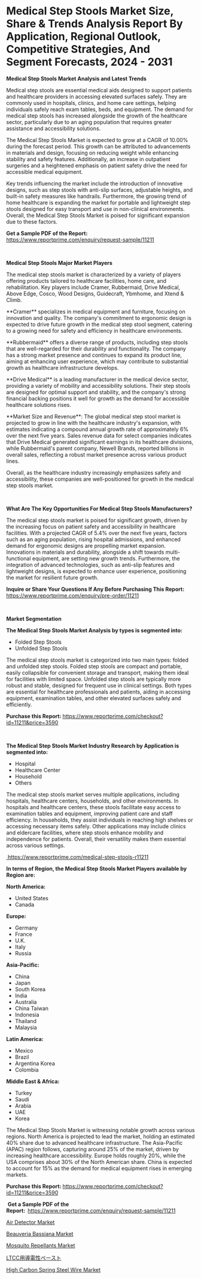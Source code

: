 <p><h1>Medical Step Stools Market Size, Share & Trends Analysis Report By Application, Regional Outlook, Competitive Strategies, And Segment Forecasts, 2024 - 2031</h1></p><p><strong>Medical Step Stools Market Analysis and Latest Trends</strong></p>
<p><p>Medical step stools are essential medical aids designed to support patients and healthcare providers in accessing elevated surfaces safely. They are commonly used in hospitals, clinics, and home care settings, helping individuals safely reach exam tables, beds, and equipment. The demand for medical step stools has increased alongside the growth of the healthcare sector, particularly due to an aging population that requires greater assistance and accessibility solutions.</p><p>The Medical Step Stools Market is expected to grow at a CAGR of 10.00% during the forecast period. This growth can be attributed to advancements in materials and design, focusing on reducing weight while enhancing stability and safety features. Additionally, an increase in outpatient surgeries and a heightened emphasis on patient safety drive the need for accessible medical equipment.</p><p>Key trends influencing the market include the introduction of innovative designs, such as step stools with anti-slip surfaces, adjustable heights, and built-in safety measures like handrails. Furthermore, the growing trend of home healthcare is expanding the market for portable and lightweight step stools designed for easy transport and use in non-clinical environments. Overall, the Medical Step Stools Market is poised for significant expansion due to these factors.</p></p>
<p><strong>Get a Sample PDF of the Report:&nbsp;</strong> <a href="https://www.reportprime.com/enquiry/request-sample/11211">https://www.reportprime.com/enquiry/request-sample/11211</a></p>
<p>&nbsp;</p>
<p><strong>Medical Step Stools Major Market Players</strong></p>
<p><p>The medical step stools market is characterized by a variety of players offering products tailored to healthcare facilities, home care, and rehabilitation. Key players include Cramer, Rubbermaid, Drive Medical, Above Edge, Cosco, Wood Designs, Guidecraft, Ybmhome, and Xtend & Climb. </p><p>**Cramer** specializes in medical equipment and furniture, focusing on innovation and quality. The company's commitment to ergonomic design is expected to drive future growth in the medical step stool segment, catering to a growing need for safety and efficiency in healthcare environments.</p><p>**Rubbermaid** offers a diverse range of products, including step stools that are well-regarded for their durability and functionality. The company has a strong market presence and continues to expand its product line, aiming at enhancing user experience, which may contribute to substantial growth as healthcare infrastructure develops.</p><p>**Drive Medical** is a leading manufacturer in the medical device sector, providing a variety of mobility and accessibility solutions. Their step stools are designed for optimal support and stability, and the company's strong financial backing positions it well for growth as the demand for accessible healthcare solutions rises.</p><p>**Market Size and Revenue**: The global medical step stool market is projected to grow in line with the healthcare industry's expansion, with estimates indicating a compound annual growth rate of approximately 6% over the next five years. Sales revenue data for select companies indicates that Drive Medical generated significant earnings in its healthcare divisions, while Rubbermaid's parent company, Newell Brands, reported billions in overall sales, reflecting a robust market presence across various product lines.</p><p>Overall, as the healthcare industry increasingly emphasizes safety and accessibility, these companies are well-positioned for growth in the medical step stools market.</p></p>
<p>&nbsp;</p>
<p><strong>What Are The Key Opportunities For Medical Step Stools Manufacturers?</strong></p>
<p><p>The medical step stools market is poised for significant growth, driven by the increasing focus on patient safety and accessibility in healthcare facilities. With a projected CAGR of 5.4% over the next five years, factors such as an aging population, rising hospital admissions, and enhanced demand for ergonomic designs are propelling market expansion. Innovations in materials and durability, alongside a shift towards multi-functional equipment, are setting new growth trends. Furthermore, the integration of advanced technologies, such as anti-slip features and lightweight designs, is expected to enhance user experience, positioning the market for resilient future growth.</p></p>
<p><strong>Inquire or Share Your Questions If Any Before Purchasing This Report:</strong> <a href="https://www.reportprime.com/enquiry/pre-order/11211">https://www.reportprime.com/enquiry/pre-order/11211</a></p>
<p>&nbsp;</p>
<p><strong>Market Segmentation</strong></p>
<p><strong>The Medical Step Stools Market Analysis by types is segmented into:</strong></p>
<p><ul><li>Folded Step Stools</li><li>Unfolded Step Stools</li></ul></p>
<p><p>The medical step stools market is categorized into two main types: folded and unfolded step stools. Folded step stools are compact and portable, easily collapsible for convenient storage and transport, making them ideal for facilities with limited space. Unfolded step stools are typically more robust and stable, designed for frequent use in clinical settings. Both types are essential for healthcare professionals and patients, aiding in accessing equipment, examination tables, and other elevated surfaces safely and efficiently.</p></p>
<p><strong>Purchase this Report:&nbsp;</strong><a href="https://www.reportprime.com/checkout?id=11211&price=3590">https://www.reportprime.com/checkout?id=11211&price=3590</a></p>
<p>&nbsp;</p>
<p><strong>The Medical Step Stools Market Industry Research by Application is segmented into:</strong></p>
<p><ul><li>Hospital</li><li>Healthcare Center</li><li>Household</li><li>Others</li></ul></p>
<p><p>The medical step stools market serves multiple applications, including hospitals, healthcare centers, households, and other environments. In hospitals and healthcare centers, these stools facilitate easy access to examination tables and equipment, improving patient care and staff efficiency. In households, they assist individuals in reaching high shelves or accessing necessary items safely. Other applications may include clinics and eldercare facilities, where step stools enhance mobility and independence for patients. Overall, their versatility makes them essential across various settings.</p></p>
<p><a href="https://www.reportprime.com/medical-step-stools-r11211">&nbsp;https://www.reportprime.com/medical-step-stools-r11211</a></p>
<p><strong>In terms of Region, the Medical Step Stools Market Players available by Region are:</strong></p>
<p>
    <p> <strong> North America: </strong>
        <ul>
            <li>United States</li>
            <li>Canada</li>
        </ul>
        </p> 
    <p> <strong> Europe: </strong>
        <ul>
            <li>Germany</li>
            <li>France</li>
            <li>U.K.</li>
            <li>Italy</li>
            <li>Russia</li>
        </ul>
        </p> 
    <p> <strong> Asia-Pacific: </strong>
        <ul>
            <li>China</li>
            <li>Japan</li>
            <li>South Korea</li>
            <li>India</li>
            <li>Australia</li>
            <li>China Taiwan</li>
            <li>Indonesia</li>
            <li>Thailand</li>
            <li>Malaysia</li>
        </ul>
        </p> 
    <p> <strong> Latin America: </strong>
        <ul>
            <li>Mexico</li>
            <li>Brazil</li>
            <li>Argentina Korea</li>
            <li>Colombia</li>
        </ul>
        </p> 
    <p> <strong> Middle East & Africa: </strong>
        <ul>
            <li>Turkey</li>
            <li>Saudi</li>
            <li>Arabia</li>
            <li>UAE</li>
            <li>Korea</li>
        </ul>
    </p>
    </p>
<p><p>The Medical Step Stools Market is witnessing notable growth across various regions. North America is projected to lead the market, holding an estimated 40% share due to advanced healthcare infrastructure. The Asia-Pacific (APAC) region follows, capturing around 25% of the market, driven by increasing healthcare accessibility. Europe holds roughly 20%, while the USA comprises about 30% of the North American share. China is expected to account for 15% as the demand for medical equipment rises in emerging markets.</p></p>
<p><strong>Purchase this Report: </strong><a href="https://www.reportprime.com/checkout?id=11211&price=3590">https://www.reportprime.com/checkout?id=11211&price=3590</a></p>
<p>&nbsp;<strong>Get a Sample PDF of the Report:&nbsp;&nbsp;</strong><a href="https://www.reportprime.com/enquiry/request-sample/11211">https://www.reportprime.com/enquiry/request-sample/11211</a></p>
<p><strong></strong></p>
<p><p><a href="https://www.linkedin.com/pulse/how-regional-global-trends-shaping-air-detector-market-year-9lvve?trackingId=JqV0z99rRbSWI2qACZIdrA%3D%3D">Air Detector Market</a></p><p><a href="https://medium.com/@kimberly.nolan7564/beauveria-bassiana-market-insights-product-type-application-trends-and-regional-analysis-from-f1f25778c57b">Beauveria Bassiana Market</a></p><p><a href="https://medium.com/@michaclxzdf/this-report-aims-to-deliver-an-in-depth-analysis-of-the-global-mosquito-repellants-market-offering-68869c85573b">Mosquito Repellants Market</a></p><p><a href="https://medium.com/@jackybrekke_41148/ltcc%E5%B8%82%E5%A0%B4%E3%81%AB%E3%81%8A%E3%81%91%E3%82%8B%E5%B0%8E%E9%9B%BB%E6%80%A7%E3%83%9A%E3%83%BC%E3%82%B9%E3%83%88%E3%81%AE%E6%B7%B1%E6%8E%98%E3%82%8A-%E3%81%9D%E3%81%AE%E3%83%88%E3%83%AC%E3%83%B3%E3%83%89-%E5%B8%82%E5%A0%B4%E3%82%BB%E3%82%B0%E3%83%A1%E3%83%B3%E3%83%86%E3%83%BC%E3%82%B7%E3%83%A7%E3%83%B3-%E7%AB%B6%E4%BA%89%E5%88%86%E6%9E%90-864ad0e5b0ae?postPublishedType=initial">LTCC用導電性ペースト</a></p><p><a href="https://issuu.com/reportprime-2/docs/high-carbon-spring-steel-wire-marke_5d56441ce5bd9c">High Carbon Spring Steel Wire Market</a></p></p>